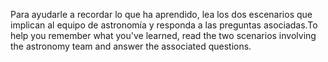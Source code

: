 <span data-ttu-id="9d651-101">Para ayudarle a recordar lo que ha aprendido, lea los dos escenarios que implican al equipo de astronomía y responda a las preguntas asociadas.</span><span class="sxs-lookup"><span data-stu-id="9d651-101">To help you remember what you've learned, read the two scenarios involving the astronomy team and answer the associated questions.</span></span>